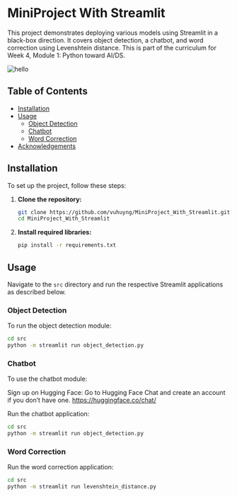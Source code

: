 # MiniProject With Streamlit

This project demonstrates deploying various models using Streamlit in a black-box direction. It covers object detection, a chatbot, and word correction using Levenshtein distance. This is part of the curriculum for Week 4, Module 1: Python toward AI/DS.

![hello](demo0.gif)



## Table of Contents
- [Installation](#installation)
- [Usage](#usage)
  - [Object Detection](#object-detection)
  - [Chatbot](#chatbot)
  - [Word Correction](#word-correction)
- [Acknowledgements](#acknowledgements)

## Installation

To set up the project, follow these steps:

1. **Clone the repository:**

    ```sh
    git clone https://github.com/vuhuyng/MiniProject_With_Streamlit.git
    cd MiniProject_With_Streamlit
    ```

2. **Install required libraries:**

    ```sh
    pip install -r requirements.txt
    ```

## Usage

Navigate to the `src` directory and run the respective Streamlit applications as described below.

### Object Detection

To run the object detection module:

```sh
cd src
python -m streamlit run object_detection.py
```

### Chatbot

To use the chatbot module:

Sign up on Hugging Face: Go to Hugging Face Chat and create an account if you don’t have one.
https://huggingface.co/chat/

Run the chatbot application:

```sh
cd src
python -m streamlit run object_detection.py
```

### Word Correction
Run the word correction application:

```sh
cd src
python -m streamlit run levenshtein_distance.py
```




